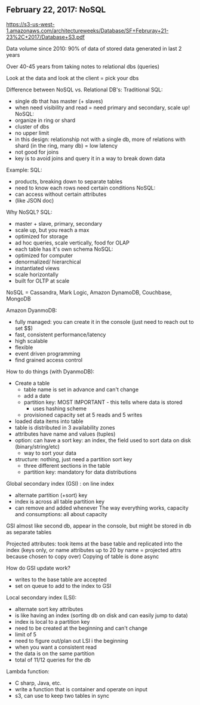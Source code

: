 ## February 22, 2017: NoSQL ##
https://s3-us-west-1.amazonaws.com/architectureweeks/Database/SF+Februray+21-23%2C+2017/Database+S3.pdf

Data volume since 2010:
90% of data of stored data generated in last 2 years

Over 40-45 years from taking notes to relational dbs (queries)

Look at the data and look at the client = pick your dbs

Difference between NoSQL vs. Relational DB's:
Traditional SQL:
  - single db that has master (+ slaves)
  - when need visibility and read = need primary and secondary, scale up!
NoSQL:
  - organize in ring or shard
  - cluster of dbs
  - no upper limit
  - in this design: relationship not with a single db, more of relations with shard (in the ring, many db) = low latency
  - not good for joins
  - key is to avoid joins and query it in a way to break down data

Example:
SQL:
  - products, breaking down to separate tables
  - need to know each rows need certain conditions
NoSQL:
  - can access without certain attributes
  - (like JSON doc)

Why NoSQL?
SQL:
  - master + slave, primary, secondary
  - scale up, but you reach a max
  - optimized for storage
  - ad hoc queries, scale vertically, food for OLAP
  - each table has it's own schema
NoSQL:
  - optimized for computer
  - denormalized/ hierarchical
  - instantiated views
  - scale horizontally
  - built for OLTP at scale

NoSQL = Cassandra, Mark Logic, Amazon DynamoDB, Couchbase, MongoDB

Amazon DyanmoDB:
  - fully managed: you can create it in the console (just need to reach  out to set $$)
  - fast, consistent performance/latency
  - high scalable
  - flexible
  - event driven programming
  - find grained access control

How to do things (with DyanmoDB):
  - Create a table
    - table name is set in advance and can't change
    - add a date
    - partition key: MOST IMPORTANT - this tells where data is stored
      - uses hashing scheme
    - provisioned capacity set at 5 reads and 5 writes
  - loaded data items into table
  - table is distributed in 3 availability zones
  - attributes have name and values (tuples)
  - option: can have a sort key: an index, the field used to sort data on disk (binary/string/etc)
    - way to sort your data
  - structure: nothing, just need a partition sort key
    - three different sections in the table
    - partition key: mandatory for data distributions

Global secondary index (GSI) : on line index
  - alternate partition (+sort) key
  - index is across all table partition key
  - can remove and added whenever
The way everything works, capacity and consumptions: all about capacity

GSI almost like second db, appear in the console, but might be stored in db as separate tables

Projected attributes: took items at the base table and replicated into the index
(keys only, or name attributes up to 20 by name = projected attrs because chosen to copy over)
Copying of table is done async

How do GSI update work?
  - writes to the base table are accepted
  - set on queue to add to the index to GSI

Local secondary index (LSI):
  - alternate sort key attributes
  - is like having an index (sorting db on disk and can easily jump to data)
  - index is local to a partition key
  - need to be created at the beginning and can't change
  - limit of 5
  - need to figure out/plan out LSI i the beginning
  - when you want a consistent read
  - the data is on the same partition
  - total of 11/12 queries for the db

Lambda function:
  - C sharp, Java, etc.
  - write a function that is container and operate on input
  - s3, can use to keep two tables in sync










